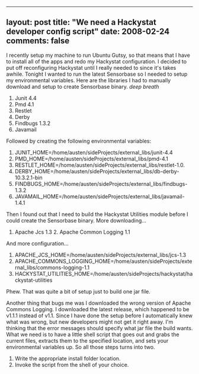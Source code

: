 
---
layout: post
title: "We need a Hackystat developer config script"
date: 2008-02-24
comments: false
---


I recently setup my machine to run Ubuntu Gutsy, so that means that I have to install all of the apps and 
redo my Hackystat configuration. I decided to put off reconfiguring Hackystat until I really needed to 
since it's takes awhile. Tonight I wanted to run the latest Sensorbase so I needed to setup my 
environmental variables. Here are the libraries I had to manually download and setup to create Sensorbase 
binary. *deep breath* 

1. Junit 4.4 
2. Pmd 4.1 
3. Restlet 
4. Derby 
5. Findbugs 1.3.2 
6. Javamail

Followed by creating the following environmental variables: 

1. JUNIT_HOME=/home/austen/sideProjects/external_libs/junit-4.4 
2. PMD_HOME=/home/austen/sideProjects/external_libs/pmd-4.1 
3. RESTLET_HOME=/home/austen/sideProjects/external_libs/restlet-1.0. 
4. DERBY_HOME=/home/austen/sideProjects/external_libs/db-derby-10.3.2.1-bin 
5. FINDBUGS_HOME=/home/austen/sideProjects/external_libs/findbugs-1.3.2 
6. JAVAMAIL_HOME=/home/austen/sideProjects/external_libs/javamail-1.4.1

Then I found out that I need to build the Hackystat Utilities module before I could create the Sensorbase 
binary. More downloading... 

1. Apache Jcs 1.3 2. Apache Common Logging 1.1

And more configuration... 

1. APACHE_JCS_HOME=/home/austen/sideProjects/external_libs/jcs-1.3 
2. APACHE_COMMONS_LOGGING_HOME=/home/austen/sideProjects/external_libs/commons-logging-1.1 
3. HACKYSTAT_UTILITIES_HOME=/home/austen/sideProjects/hackystat/hackystat-utilities

Phew. That was quite a bit of setup just to build one jar file.

Another thing that bugs me was I downloaded the wrong version of Apache Commons Logging. I downloaded 
the latest release, which happened to be v1.1.1 instead of v1.1. Since I have done the setup before I 
automatically knew what was wrong, but new developers might not get it right away. I'm thinking that the 
error messages should specify what jar file the build wants. What we need is to have a little shell script 
that goes out and grabs the current files, extracts them to the specified location, and sets your 
environmental variables up. So all those steps turns into two. 

1. Write the appropriate install folder location. 
2. Invoke the script from the shell of your choice.




